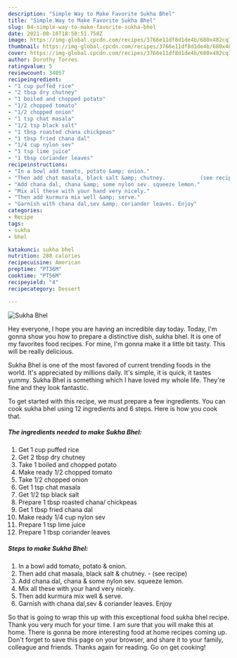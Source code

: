 ```yaml
---
description: "Simple Way to Make Favorite Sukha Bhel"
title: "Simple Way to Make Favorite Sukha Bhel"
slug: 84-simple-way-to-make-favorite-sukha-bhel
date: 2021-08-16T18:58:51.758Z
image: https://img-global.cpcdn.com/recipes/3766e11df8d1de4b/680x482cq70/sukha-bhel-recipe-main-photo.jpg
thumbnail: https://img-global.cpcdn.com/recipes/3766e11df8d1de4b/680x482cq70/sukha-bhel-recipe-main-photo.jpg
cover: https://img-global.cpcdn.com/recipes/3766e11df8d1de4b/680x482cq70/sukha-bhel-recipe-main-photo.jpg
author: Dorothy Torres
ratingvalue: 5
reviewcount: 34057
recipeingredient:
- "1 cup puffed rice"
- "2 tbsp dry chutney"
- "1 boiled and chopped potato"
- "1/2 chopped tomato"
- "1/2 chopped onion"
- "1 tsp chat masala"
- "1/2 tsp black salt"
- "1 tbsp roasted chana chickpeas"
- "1 tbsp fried chana dal"
- "1/4 cup nylon sev"
- "1 tsp lime juice"
- "1 tbsp coriander leaves"
recipeinstructions:
- "In a bowl add tomato, potato &amp; onion."
- "Then add chat masala, black salt &amp; chutney.           (see recipe)"
- "Add chana dal, chana &amp; some nylon sev. squeeze lemon."
- "Mix all these with your hand very nicely."
- "Then add kurmura mix well &amp; serve."
- "Garnish with chana dal,sev &amp; coriander leaves. Enjoy"
categories:
- Recipe
tags:
- sukha
- bhel

katakunci: sukha bhel 
nutrition: 288 calories
recipecuisine: American
preptime: "PT36M"
cooktime: "PT56M"
recipeyield: "4"
recipecategory: Dessert

---
```



![Sukha Bhel](https://img-global.cpcdn.com/recipes/3766e11df8d1de4b/680x482cq70/sukha-bhel-recipe-main-photo.jpg)

Hey everyone, I hope you are having an incredible day today. Today, I'm gonna show you how to prepare a distinctive dish, sukha bhel. It is one of my favorites food recipes. For mine, I'm gonna make it a little bit tasty. This will be really delicious.



Sukha Bhel is one of the most favored of current trending foods in the world. It's appreciated by millions daily. It's simple, it is quick, it tastes yummy. Sukha Bhel is something which I have loved my whole life. They're fine and they look fantastic.


To get started with this recipe, we must prepare a few ingredients. You can cook sukha bhel using 12 ingredients and 6 steps. Here is how you cook that.

<!--inarticleads1-->

##### The ingredients needed to make Sukha Bhel:

1. Get 1 cup puffed rice
1. Get 2 tbsp dry chutney
1. Take 1 boiled and chopped potato
1. Make ready 1/2 chopped tomato
1. Take 1/2 chopped onion
1. Get 1 tsp chat masala
1. Get 1/2 tsp black salt
1. Prepare 1 tbsp roasted chana/ chickpeas
1. Get 1 tbsp fried chana dal
1. Make ready 1/4 cup nylon sev
1. Prepare 1 tsp lime juice
1. Prepare 1 tbsp coriander leaves




<!--inarticleads2-->

##### Steps to make Sukha Bhel:

1. In a bowl add tomato, potato &amp; onion.
1. Then add chat masala, black salt &amp; chutney. -           (see recipe)
1. Add chana dal, chana &amp; some nylon sev. squeeze lemon.
1. Mix all these with your hand very nicely.
1. Then add kurmura mix well &amp; serve.
1. Garnish with chana dal,sev &amp; coriander leaves. Enjoy




So that is going to wrap this up with this exceptional food sukha bhel recipe. Thank you very much for your time. I am sure that you will make this at home. There is gonna be more interesting food at home recipes coming up. Don't forget to save this page on your browser, and share it to your family, colleague and friends. Thanks again for reading. Go on get cooking!
